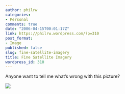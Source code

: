 ```yaml
---
author: philrw
categories:
- Personal
comments: true
date: "2006-04-15T00:01:17Z"
link: https://philrw.wordpress.com/?p=310
post_format:
- Image
published: false
slug: fine-satellite-imagery
title: Fine Satellite Imagery
wordpress_id: 310
---
```


Anyone want to tell me what’s wrong with this picture?

[![](/images/Crazy_Downtown_LA.jpg)](/images/Crazy_Downtown_LA.jpg)
